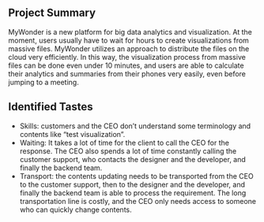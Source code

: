 ## Project Summary

MyWonder is a new platform for big data analytics and visualization. At the moment, users usually have to wait for hours to create visualizations from massive files. MyWonder utilizes an approach to distribute the files on the cloud very efficiently. In this way, the visualization process from massive files can be done even under 10 minutes, and users are able to calculate their analytics and summaries from their phones very easily, even before jumping to a meeting.

## Identified Tastes

- Skills: customers and the CEO don’t understand some terminology and contents like “test visualization”.
- Waiting: It takes a lot of time for the client to call the CEO for the response. The CEO also spends a lot of time constantly calling the customer support, who contacts the designer and the developer, and finally the backend team. 
- Transport: the contents updating needs to be transported from the CEO to the customer support, then to the designer and the developer, and finally the backend team is able to process the requirement. The long transportation line is costly, and the CEO only needs access to someone who can quickly change contents.

